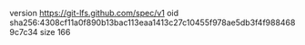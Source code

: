 version https://git-lfs.github.com/spec/v1
oid sha256:4308cf11a0f890b13bac113eaa1413c27c10455f978ae5db3f4f9884689c7c34
size 166
